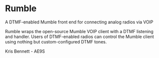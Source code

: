 # Rumble
A DTMF-enabled Mumble front end for connecting analog radios via VOIP

Rumble wraps the open-source Mumble VOIP client with a DTMF listening and handler. Users of DTMF-enabled radios can control the Mumble client using nothing but custom-configured DTMF tones.

Kris Bennett - AE9S
